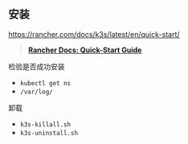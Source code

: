 ## 安装

https://rancher.com/docs/k3s/latest/en/quick-start/

> **[Rancher Docs: Quick-Start Guide](https://rancher.com/docs/k3s/latest/en/quick-start/)**

检验是否成功安装

- `kubectl get ns`
-  `/var/log/`

卸载

- `k3s-killall.sh`
- `k3s-uninstall.sh`

